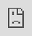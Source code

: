 ```yaml
---
hide:
    - toc
    - <h1>
---
```

#
## My Fight

<img src="https://antonioheinemann.github.io/MDEF/images/MT01/fight.jpg" align="left"/>

**Education**

**Health**

**Inclusion**




## My vision:
I dream that everyone, disregarding economic status, can enjoy basic health and education services.

I dream of a world where health is safe, reliable, and convenient for all disregarding location or economic status.

I dream that everyone can have the tools, knowledge and capabilities to sustainabily co-create a new future filled with opportunities and dreams made true.

I dream that future generations are educated in how to eat, exercise and live a healthy life.

I dream that future generations will live by sustainable practices, honor and respect the planet and all inside it.

I dream of an integrated digital global community.

I dream that the youth in rural communities will change the world by becoming a powerhouse of value generation.

I dream that people will live with consciousness, aware of the beauty of life and the importance of making the best of this great gift.

I dream that humans contaminate less than they restore.




## My Design Space:
<iframe loading="lazy" style="position: absolute; width: 100%; height: 100%; top: 0; left: 0; border: none; padding: 0;margin: 0;" src="https://miro.com/app/live-embed/uXjVPOje4e4=/?moveToViewport=-3758,-1142,6232,3330&embedId=625179432"></iframe>
